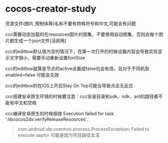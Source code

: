# cocos-creator-study

资源文件(图片,预制体等)名称不要有特殊符号和中文,可能会有问题

ccc需要动态加载的在resources图片的图集，不要使用自动图集，否则会每个图片都生成一个json文件(没卵用)

ccc的editbox默认值为空的情况下，在第一次打开的时候设置内容会导致实际显示文字很小，需要手动重新设置fontSize

ccc的editbox就算是节点的active设置成false也会有效，且对于不同机型 enabled=false 可能会无效

ccc的editbox的在IOS上开启Stay On Top可能会导致点击无反应

ccc搭建安卓原生环境的时候要注意：ccc安装目录和sdk、ndk、ant的路径都不能有中文和空格

ccc编译安卓原生的时候报错
Execution failed for task ':libcocos2dx:verifyReleaseResources'.
> com.android.ide.common.process.ProcessException: Failed to execute aapt\n
可能是因为项目路径太深
